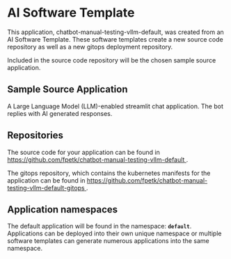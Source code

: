# AI Software Template

This application, chatbot-manual-testing-vllm-default, was created from an AI Software Template. These software templates create a new source code repository as well as a new gitops deployment repository.

Included in the source code repository will be the chosen sample source application.

## Sample Source Application

A Large Language Model (LLM)-enabled streamlit chat application. The bot replies with AI generated responses.

## Repositories

The source code for your application can be found in [https://github.com/fpetk/chatbot-manual-testing-vllm-default ](https://github.com/fpetk/chatbot-manual-testing-vllm-default ).
 
The gitops repository, which contains the kubernetes manifests for the application can be found in 
[https://github.com/fpetk/chatbot-manual-testing-vllm-default-gitops ](https://github.com/fpetk/chatbot-manual-testing-vllm-default-gitops ). 

## Application namespaces 

The default application will be found in the namespace: **`default`**. Applications can be deployed into their own unique namespace or multiple software templates can generate numerous applications into the same namespace.